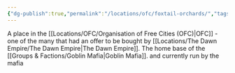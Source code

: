 ```yaml
---
{"dg-publish":true,"permalink":"/locations/ofc/foxtail-orchards/","tags":["Discovered"],"updated":"2025-06-10T19:04:11.786+01:00"}
---
```


A place in the [[Locations/OFC/Organisation of Free Cities (OFC)\|OFC]] - one of the many that had an offer to be bought by [[Locations/The Dawn Empire/The Dawn Empire\|The Dawn Empire]]. The home base of the [[Groups & Factions/Goblin Mafia\|Goblin Mafia]]. and currently run by the mafia 